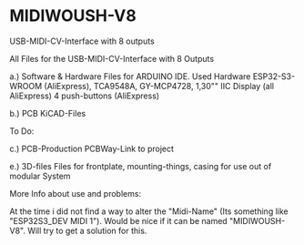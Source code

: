 # MIDIWOUSH-V8
USB-MIDI-CV-Interface with 8 outputs

All Files for the USB-MIDI-CV-Interface with 8 Outputs

a.) Software & Hardware
Files for ARDUINO IDE. Used Hardware ESP32-S3-WROOM (AliExpress), TCA9548A, GY-MCP4728, 1,30"" IIC Display (all AliExpress)
4 push-buttons (AliExpress)

b.) PCB
KiCAD-Files

To Do:

c.) PCB-Production
PCBWay-Link to project

e.) 3D-files
Files for frontplate, mounting-things, casing for use out of modular System

More Info about use and problems:

At the time i did not find a way to alter the "Midi-Name" (Its something like "ESP32S3_DEV MIDI 1"). Would be nice if it can be named "MIDIWOUSH-V8". Will try to get a solution for this.
